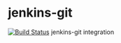 # jenkins-git
[![Build Status](http://ec2-34-208-157-147.us-west-2.compute.amazonaws.com:8080/buildStatus/icon?job=webtest)](http://ec2-34-208-157-147.us-west-2.compute.amazonaws.com:8080/job/webtest/)
jenkins-git integration

